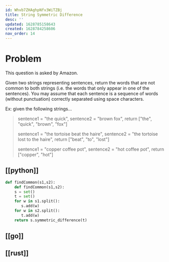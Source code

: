 ```yaml
---
id: Whvb7ZHAghpNfv3WiTZBj
title: String Symmetric Difference
desc: ''
updated: 1628785158643
created: 1628784258606
nav_order: 14
---
```


# Problem

This question is asked by Amazon.

Given two strings representing sentences, return the words that are not common to both strings (i.e. the words that only appear in one of the sentences). You may assume that each sentence is a sequence of words (without punctuation) correctly separated using space characters.

Ex: given the following strings...

> sentence1 = "the quick", sentence2 = "brown fox", return ["the", "quick", "brown", "fox"]
>
> sentence1 = "the tortoise beat the haire", sentence2 = "the tortoise lost to the haire", return ["beat", "to", "lost"]
>
> sentence1 = "copper coffee pot", sentence2 = "hot coffee pot", return ["copper", "hot"]

## [[python]]

```python
def findCommon(s1,s2):
    def findCommon(s1,s2):
    s = set()
    t = set()
    for w in s1.split():
       s.add(w)
    for w in s2.split():
       t.add(w)
    return s.symmetric_difference(t)
```

## [[go]]

## [[rust]]
